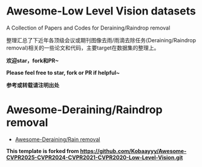 # Awesome-Low Level Vision datasets

A Collection of Papers and Codes for Deraining/Raindrop removal

整理汇总了下近年各顶级会议或期刊图像去雨/雨滴去除任务(Deraining/Raindrop removal)相关的一些论文和代码，主要target在数据集的整理上。

**欢迎star，fork和PR~**

**Please feel free to star, fork or PR if helpful~**

**参考或转载请注明出处**

# Awesome-Deraining/Raindrop removal
- [Awesome-Deraining/Rain removal](https://github.com/wangzrk/Awesome-Rain-Raindrop-Removal/blob/master/Deraining.md)


**This template is forked from https://github.com/Kobaayyy/Awesome-CVPR2025-CVPR2024-CVPR2021-CVPR2020-Low-Level-Vision.git**

